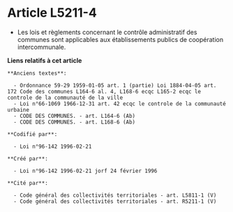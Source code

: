 # Article L5211-4

- Les lois et règlements concernant le contrôle administratif des communes sont applicables aux établissements publics de
coopération intercommunale.

**Liens relatifs à cet article**

	**Anciens textes**:

	  - Ordonnance 59-29 1959-01-05 art. 1 (partie) Loi 1884-04-05 art. 172 Code des communes L164-6 al. 4, L168-6 ecqc L165-2 ecqc le controle de la communauté de la ville
	  - Loi n°66-1069 1966-12-31 art. 42 ecqc le controle de la communauté urbaine
	  - CODE DES COMMUNES. - art. L164-6 (Ab)
	  - CODE DES COMMUNES. - art. L168-6 (Ab)

	**Codifié par**:

	  - Loi n°96-142 1996-02-21

	**Créé par**:

	  - Loi n°96-142 1996-02-21 jorf 24 février 1996

	**Cité par**:

	  - Code général des collectivités territoriales - art. L5811-1 (V)
	  - Code général des collectivités territoriales - art. R5211-1 (V)

